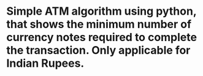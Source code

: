 # Simple ATM algorithm using python, that shows the minimum number of currency notes required to complete the transaction. Only applicable for Indian Rupees.
